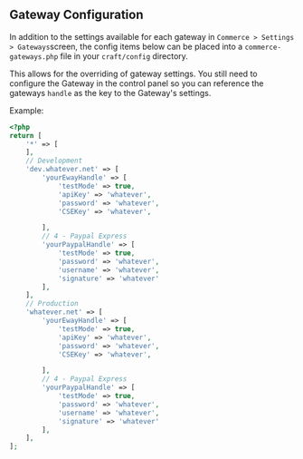
## Gateway Configuration

In addition to the settings available for each gateway in `Commerce > Settings > Gateways`screen, the config items below can be placed into a `commerce-gateways.php` file in your `craft/config` directory.


This allows for the overriding of gateway settings. You still need to configure the Gateway in the control panel so you can reference the gateways `handle` as the key to the Gateway's settings. 

Example:

```php
<?php
return [
    '*' => [
    ],
    // Development
    'dev.whatever.net' => [
        'yourEwayHandle' => [
            'testMode' => true,
            'apiKey' => 'whatever',
            'password' => 'whatever',
            'CSEKey' => 'whatever',

        ],
        // 4 - Paypal Express
        'yourPaypalHandle' => [
            'testMode' => true,
            'password' => 'whatever',
            'username' => 'whatever',
            'signature' => 'whatever'
        ],
    ],
    // Production
    'whatever.net' => [
        'yourEwayHandle' => [
            'testMode' => true,
            'apiKey' => 'whatever',
            'password' => 'whatever',
            'CSEKey' => 'whatever',

        ],
        // 4 - Paypal Express
        'yourPaypalHandle' => [
            'testMode' => true,
            'password' => 'whatever',
            'username' => 'whatever',
            'signature' => 'whatever'
        ],
    ],
];
```
```